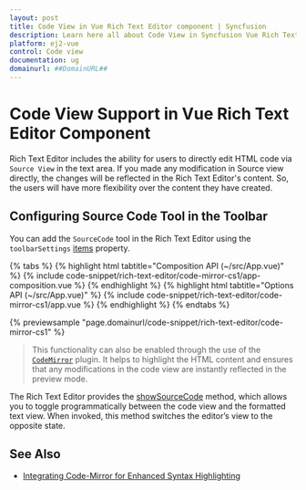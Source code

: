 ```yaml
---
layout: post
title: Code View in Vue Rich Text Editor component | Syncfusion
description: Learn here all about Code View in Syncfusion Vue Rich Text Editor component of Syncfusion Essential JS 2 and more.
platform: ej2-vue
control: Code view 
documentation: ug
domainurl: ##DomainURL##
---
```


# Code View Support in Vue Rich Text Editor Component

Rich Text Editor includes the ability for users to directly edit HTML code via `Source View` in the text area. If you made any modification in Source view directly, the changes will be reflected in the Rich Text Editor's content. So, the users will have more flexibility over the content they have created.

## Configuring Source Code Tool in the Toolbar

You can add the `SourceCode` tool in the Rich Text Editor using the `toolbarSettings` [items](../api/rich-text-editor/toolbarSettings/#items) property.

{% tabs %}
{% highlight html tabtitle="Composition API (~/src/App.vue)" %}
{% include code-snippet/rich-text-editor/code-mirror-cs1/app-composition.vue %}
{% endhighlight %}
{% highlight html tabtitle="Options API (~/src/App.vue)" %}
{% include code-snippet/rich-text-editor/code-mirror-cs1/app.vue %}
{% endhighlight %}
{% endtabs %}
        
{% previewsample "page.domainurl/code-snippet/rich-text-editor/code-mirror-cs1" %}


>This functionality can also be enabled through the use of the [`CodeMirror`](https://codemirror.net/) plugin. It helps to highlight the HTML content and ensures that any modifications in the code view are instantly reflected in the preview mode.

The Rich Text Editor provides the [showSourceCode](https://ej2.syncfusion.com/vue/documentation/api/rich-text-editor/#showsourcecode) method, which allows you to toggle programmatically between the code view and the formatted text view. When invoked, this method switches the editor’s view to the opposite state.

## See Also

* [Integrating Code-Mirror for Enhanced Syntax Highlighting](https://ej2.syncfusion.com/vue/documentation/rich-text-editor/third-party-integration#codemirror-integration)
